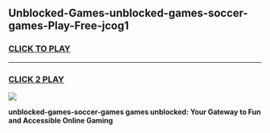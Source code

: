 
## Unblocked-Games-unblocked-games-soccer-games-Play-Free-jcog1
<h3>
<a href="https://premium76.site?title=unblocked-games-soccer-games&ref=18A1">CLICK TO PLAY</a></h3>
<hr>

<h3>
<a href="https://premium76.site?title=unblocked-games-soccer-games&ref=18A1">CLICK 2 PLAY</a>
  
</h3>

<a href="https://premium76.site?title=unblocked-games-soccer-games&ref=18A1"><img src="https://clearcache.store/games.png"></a>


**unblocked-games-soccer-games games unblocked: Your Gateway to Fun and Accessible Online Gaming**
